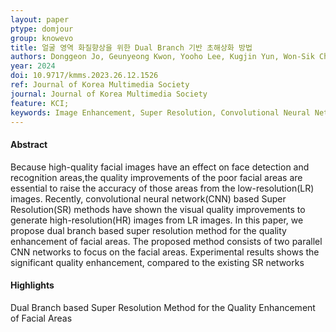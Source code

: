 ```yaml
---
layout: paper
ptype: domjour
group: knowevo
title: 얼굴 영역 화질향상을 위한 Dual Branch 기반 초해상화 방법
authors: Donggeon Jo, Geunyeong Kwon, Yooho Lee, Kugjin Yun, Won-Sik Cheong, Dongsan Jun, Sejin Chun
year: 2024
doi: 10.9717/kmms.2023.26.12.1526
ref: Journal of Korea Multimedia Society
journal: Journal of Korea Multimedia Society
feature: KCI;
keywords: Image Enhancement, Super Resolution, Convolutional Neural Network, Face Detection
---
```


<h4><span class="badge badge-info">Abstract</span></h4>
Because high-quality facial images have an effect on face detection and recognition areas,the quality improvements of the poor facial areas are essential to raise the accuracy of those areas from the low-resolution(LR) images. Recently, convolutional neural network(CNN) based Super Resolution(SR) methods have shown the visual quality improvements to generate high-resolution(HR) images from LR images. In this paper, we propose dual branch based super resolution method for the quality enhancement of facial areas. The proposed method consists of two parallel CNN networks to focus on the facial areas. Experimental results shows the significant quality enhancement, compared to the existing SR networks

<h4><span class="badge badge-info">Highlights</span></h4>

<div class="alert alert-warning" role="alert">
   Dual Branch based Super Resolution Method for the Quality Enhancement of Facial Areas
</div>

<!-- <h4><span class="badge badge-info">Accepted</span></h4> -->
